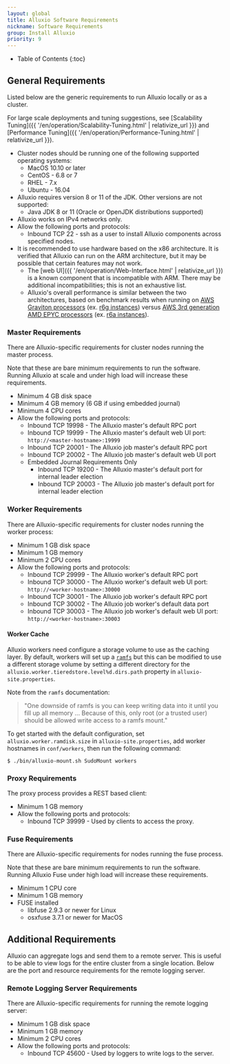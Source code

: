 ```yaml
---
layout: global
title: Alluxio Software Requirements
nickname: Software Requirements
group: Install Alluxio
priority: 9
---
```


* Table of Contents
{:toc}

## General Requirements

Listed below are the generic requirements to run Alluxio locally or as a cluster.

For large scale deployments and tuning suggestions, see
[Scalability Tuning]({{ '/en/operation/Scalability-Tuning.html' | relativize_url }})
and [Performance Tuning]({{ '/en/operation/Performance-Tuning.html' | relativize_url }}).

* Cluster nodes should be running one of the following supported operating systems:
  * MacOS 10.10 or later
  * CentOS - 6.8 or 7
  * RHEL - 7.x
  * Ubuntu - 16.04
* Alluxio requires version 8 or 11 of the JDK. Other versions are not supported:
  * Java JDK 8 or 11 (Oracle or OpenJDK distributions supported)
* Alluxio works on IPv4 networks only.
* Allow the following ports and protocols:
  * Inbound TCP 22 - ssh as a user to install Alluxio components across specified nodes.
* It is recommended to use hardware based on the x86 architecture. It is verified that Alluxio can run on the ARM architecture, but it may be possible that certain features may not work.
  * The [web UI]({{ '/en/operation/Web-Interface.html' | relativize_url }}) is a known component that is incompatible with ARM. There may be additional incompatibilities; this is not an exhaustive list.
  * Alluxio's overall performance is similar between the two architectures,
  based on benchmark results when running on [AWS Graviton processors](https://aws.amazon.com/ec2/graviton/) (ex. [r6g instances](https://aws.amazon.com/ec2/instance-types/r6g/))
  versus [AWS 3rd generation AMD EPYC processors](https://aws.amazon.com/ec2/amd/) (ex. [r6a instances](https://aws.amazon.com/ec2/instance-types/r6a/)).

### Master Requirements

There are Alluxio-specific requirements for cluster nodes running the master process.

Note that these are bare minimum requirements to run the software.
Running Alluxio at scale and under high load will increase these requirements.

* Minimum 4 GB disk space
* Minimum 4 GB memory (6 GB if using embedded journal)
* Minimum 4 CPU cores
* Allow the following ports and protocols:
  * Inbound TCP 19998 - The Alluxio master's default RPC port
  * Inbound TCP 19999 - The Alluxio master's default web UI port: `http://<master-hostname>:19999`
  * Inbound TCP 20001 - The Alluxio job master's default RPC port
  * Inbound TCP 20002 - The Alluxio job master's default web UI port
  * Embedded Journal Requirements Only
    * Inbound TCP 19200 - The Alluxio master's default port for internal leader election
    * Inbound TCP 20003 - The Alluxio job master's default port for internal leader election

### Worker Requirements

There are Alluxio-specific requirements for cluster nodes running the worker process:

* Minimum 1 GB disk space
* Minimum 1 GB memory
* Minimum 2 CPU cores
* Allow the following ports and protocols:
  * Inbound TCP 29999 - The Alluxio worker's default RPC port
  * Inbound TCP 30000 - The Alluxio worker's default web UI port: `http://<worker-hostname>:30000`
  * Inbound TCP 30001 - The Alluxio job worker's default RPC port
  * Inbound TCP 30002 - The Alluxio job worker's default data port
  * Inbound TCP 30003 - The Alluxio job worker's default web UI
    port: `http://<worker-hostname>:30003`

#### Worker Cache

Alluxio workers need configure a storage volume to use as the caching layer.
By default, workers will set up a
[`ramfs`](https://www.kernel.org/doc/Documentation/filesystems/ramfs-rootfs-initramfs.txt) but this
can be modified to use a different storage volume by setting a different directory for the
`alluxio.worker.tieredstore.level%d.dirs.path` property in `alluxio-site.properties`.

Note from the `ramfs` documentation:

> "One downside of ramfs is you can keep writing data into it until you fill
> up all memory ... Because of this, only root (or a trusted user) should
> be allowed write access to a ramfs mount."

To get started with the default configuration, set `alluxio.worker.ramdisk.size` in
`alluxio-site.properties`, add worker hostnames in `conf/workers`, then run the following command:

```console
$ ./bin/alluxio-mount.sh SudoMount workers
```

### Proxy Requirements

The proxy process provides a REST based client:

* Minimum 1 GB memory
* Allow the following ports and protocols:
  * Inbound TCP 39999 - Used by clients to access the proxy.

### Fuse Requirements

There are Alluxio-specific requirements for nodes running the fuse process.

Note that these are bare minimum requirements to run the software.
Running Alluxio Fuse under high load will increase these requirements.

* Minimum 1 CPU core
* Minimum 1 GB memory
* FUSE installed
  * libfuse 2.9.3 or newer for Linux
  * osxfuse 3.7.1 or newer for MacOS

## Additional Requirements

Alluxio can aggregate logs and send them to a remote server.
This is useful to be able to view logs for the entire cluster from a single location.
Below are the port and resource requirements for the remote logging server.

### Remote Logging Server Requirements

There are Alluxio-specific requirements for running the remote logging server:

* Minimum 1 GB disk space
* Minimum 1 GB memory
* Minimum 2 CPU cores
* Allow the following ports and protocols:
  * Inbound TCP 45600 - Used by loggers to write logs to the server.
